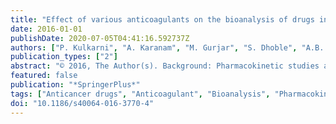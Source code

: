```yaml
---
title: "Effect of various anticoagulants on the bioanalysis of drugs in rat blood: implication for pharmacokinetic studies of anticancer drugs"
date: 2016-01-01
publishDate: 2020-07-05T04:41:16.592737Z
authors: ["P. Kulkarni", "A. Karanam", "M. Gurjar", "S. Dhoble", "A.B. Naik", "B.H. Vidhun", "V. Gota"]
publication_types: ["2"]
abstract: "© 2016, The Author(s). Background: Pharmacokinetic studies are vital in development and optimization of drugs. While blood samples can be collected either in EDTA, heparin or citrate containing tubes for the estimation of drug levels in plasma, EDTA tubes are more commonly used. The purpose of this study was to evaluate the effects of anticoagulants on bioanalysis of drugs. Six drugs used extensively in cancer therapy were selected. Albino wistar rats (N = 6 per drug) were dosed with one of the following drugs intraperitoneally—pemetrexed (50 mg/kg), imatinib (50 mg/kg), erlotinib (25 mg/kg), meropenem (60 mg/kg), 6-mercaptopurine (20 mg/kg) and voriconazole (6 mg/kg). Blood samples were collected 2 h after dosing (1 h in 6-mercaptopurine group due to short half-life) by terminal bleeding from the retro-orbital plexus. Blood was collected in each of Disodium ETDA, heparin, trisodium citrate (TSC) and no anticoagulant (plain) tubes. Drug levels in these samples were determined by validated HPLC assays. ANOVA with Tukey's post hoc test was performed to identify statistically significant differences in drug concentrations in anticoagulant tubes. p textless 0.05 was considered statistically significant. Results: Significant differences in concentration between anticoagulant tubes was observed in case of erlotinib (p = 0.013) and meropenem (p = 0.00), while borderline statistical significance for pemetrexed (p = 0.076). TSC tubes overestimated erlotinib levels, heparin tubes underestimated meropenem concentrations and EDTA tubes overestimated pemetrexed concentrations. Conclusions: Careful selection of anti-coagulant is necessary for accurate characterization of pharmacokinetics of drugs. Routine use of EDTA tubes may lead to erroneous interpretation of pharmacokinetic data."
featured: false
publication: "*SpringerPlus*"
tags: ["Anticancer drugs", "Anticoagulant", "Bioanalysis", "Pharmacokinetics", "Plasma", "Therapeutic drug monitoring"]
doi: "10.1186/s40064-016-3770-4"
---
```


